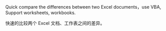 Quick compare the differences between two Excel documents，use VBA, Support worksheets, workbooks.

快速的比较两个 Excel 文档、工作表之间的差异。